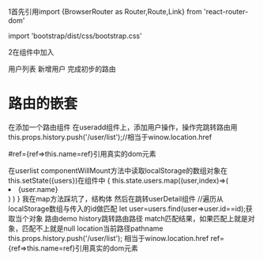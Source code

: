<p>1首先引用import {BrowserRouter as Router,Route,Link} from 'react-router-dom'</p>
<p>import  'bootstrap/dist/css/bootstrap.css'</p>
<p>2在组件中加入</p>
<Link to="/user/list">用户列表</Link>
<Route path="/user/list" component={UserList} />
<Link to="/user/add">新增用户</Link>
<Route path="/user/add" component={UserAdd} />
完成初步的路由
<h1>路由的嵌套</h1>
在添加一个路由组件<Route path="/user/userdetail/:id" component={UserDetail} />
在useradd组件上，添加用户操作，操作完跳转路由用 this.props.history.push('/user/list');//相当于winow.location.href
<p>#ref={ref=>this.name=ref}引用真实的dom元素</p>
在userlist componentWillMount方法中读取localStorage的数组对象在this.setState({users})在组件中
{
	this.state.users.map((user,index)=>(
		<li className="list-group-item" key={index}><Link to={"/user/userdetail/"+user.id}>{user.name}</Link></li>
		)
	)
}
我在map方法踩坑了，结构体
然后在跳转userDetail组件
//遍历从localStorage数组与传入的id做匹配
let user=users.find(user=>user.id==id);获取当个对象
路由demo
history跳转路由路径
match匹配结果，如果匹配上就是对象，匹配不上就是null
location当前路径pathname
this.props.history.push('/user/list');
相当于winow.location.href
ref={ref=>this.name=ref}引用真实的dom元素
